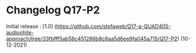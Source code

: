 # Changelog Q17-P2

Initial release : [1.0] (https://github.com/stefaweb/Q17-a-QUAD405-audiophile-approach/tree/33fbfff5ab58c451286b8c8aa5d6ee9fa045a715/Q17-P2) (10-12-2021)
